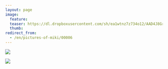 ```yaml
---
layout: page
image:
  feature:
  teaser: https://dl.dropboxusercontent.com/sh/ea1wtnz7z734o12/AAD4J8Grmya6c7wozUqUVIiSa/mikin-kuvat/2/IMG_9336-245px.jpg
  thumb:
redirect_from:
  - /en/pictures-of-miki/00006
---
```


[![](https://dl.dropboxusercontent.com/sh/ea1wtnz7z734o12/AACtJwU5uotdgNrPnjswydBMa/mikin-kuvat/3/IMG_9335-800px.jpg)](https://dl.dropboxusercontent.com/sh/ea1wtnz7z734o12/AACEKVhoLbPd4Rq36bg0cuy6a/mikin-kuvat/3/IMG_9335.jpg)

[![](https://dl.dropboxusercontent.com/sh/ea1wtnz7z734o12/AAB_J3pDkDxqRcw51fDWfudra/mikin-kuvat/3/IMG_9336-800px.jpg)](https://dl.dropboxusercontent.com/sh/ea1wtnz7z734o12/AAB38ZhWI-yy_6uKfvMzf01Za/mikin-kuvat/3/IMG_9336.jpg)
